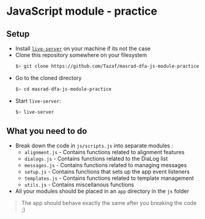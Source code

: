 # JavaScript module - practice

## Setup

- Install [`live-server`](https://www.npmjs.com/package/live-server) on your machine if its not the case
- Clone this repository somewhere on your filesystem
  ```bash
  $> git clone https://github.com/Tazaf/masrad-dfa-js-module-practice.git
  ```
- Go to the cloned directory
  ```bash
  $> cd masrad-dfa-js-module-practice
  ```
- Start `live-server`:
  ```bash
  $> live-server
  ```

## What you need to do

- Break down the code in `js/scripts.js` into separate modules :
  - `alignment.js` - Contains functions related to alignment features
  - `dialogs.js` - Contains functions related to the DiaLog list
  - `messages.js` - Contains functions related to managing messages
  - `setup.js` - Contains functions that sets up the app event listeners
  - `templates.js` - Contains functions related to template management
  - `utils.js` - Contains miscellanous functions
- All your modules should be placed in an `app` directory in the `js` folder

> The app should behave exactly the same after you breaking the code ;)
